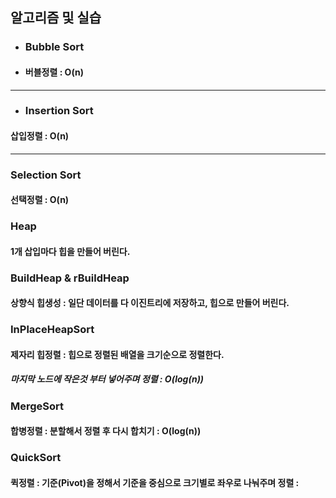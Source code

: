 ## 알고리즘 및 실습  

+ ### Bubble Sort
 + #### 버블정렬 : O(n)  

***

+ ### Insertion Sort
#### 삽입정렬 : O(n)

***

### Selection Sort
#### 선택정렬 : O(n)   

 
### Heap
#### 1개 삽입마다 힙을 만들어 버린다.
 
### BuildHeap & rBuildHeap
#### 상향식 힙생성 : 일단 데이터를 다 이진트리에 저장하고, 힙으로 만들어 버린다.
 
### InPlaceHeapSort
#### 제자리 힙정렬 : 힙으로 정렬된 배열을 크기순으로 정렬한다.
##### 마지막 노드에 작은것 부터 넣어주며 정렬 : O(log(n))
 
 
 
### MergeSort
#### 합병정렬 : 분할해서 정렬 후 다시 합치기 : O(log(n))
 
### QuickSort
#### 퀵정렬 : 기준(Pivot)을 정해서 기준을 중심으로 크기별로 좌우로 나눠주며 정렬 : 
 
 
